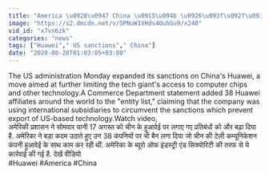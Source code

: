 ```yaml
---
title: "America \u0928\u0947 China \u0915\u094b \u0926\u093f\u092f\u093e \u092c\u0921\u093c\u093e \u091d\u091f\u0915\u093e, Huawei \u0938\u0947 \u091c\u0941\u0921\u093c\u0940 38 Companies \u092a\u0930 \u092d\u0940 Ban Trump \u0935\u0928\u0907\u0902\u0921\u093f\u092f\u093e \u0939\u093f\u0902\u0926\u0940"
image: "https://s2.dmcdn.net/v/SPNuW1VHds4OuhGu9/x240"
vid_id: "x7vn6zk"
categories: "news"
tags: ["Huawei"," US sanctions"," China"]
date: "2020-08-28T01:03:05+03:00"
---
```

The US administration Monday expanded its sanctions on China's Huawei, a move aimed at further limiting the tech giant's access to computer chips and other technology.A Commerce Department statement added 38 Huawei affiliates around the world to the &quot;entity list,&quot; claiming that the company was using international subsidiaries to circumvent the sanctions which prevent export of US-based technology.Watch video,  <br>अमेरिकी प्रशासन ने सोमवार यानी 17 अगस्त को चीन के हुआवेई पर लगाए गए प्रतिबंधों को और बढ़ा दिया है. अमेरिका ने बड़ा कदम उठाते हुए उन 38 कंपनियों पर भी बैन लगा दिया जो चीन की टेली कम्‍यूनिकेशन कंपनी हुआवेई के साथ काम कर रही थीं. अमेरिका के ब्‍यूरो ऑफ इंडस्‍ट्री एंड सिक्‍योरिटी की तरफ से ये कार्रवाई की गई है. देखें वीडियो  <br>#Huawei #America #China
